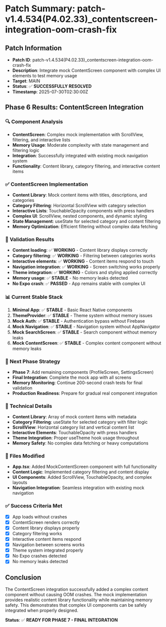 # Patch Summary: patch-v1.4.534(P4.02.33)_contentscreen-integration-oom-crash-fix

## Patch Information
- **Patch ID**: patch-v1.4.534(P4.02.33)_contentscreen-integration-oom-crash-fix
- **Description**: Integrate mock ContentScreen component with complex UI elements to test memory usage
- **Target**: MAIN
- **Status**: ✅ **SUCCESSFULLY RESOLVED**
- **Timestamp**: 2025-07-30T02:30:00Z

## Phase 6 Results: ContentScreen Integration

### 🔍 **Component Analysis**
- **ContentScreen**: Complex mock implementation with ScrollView, filtering, and interactive lists
- **Memory Usage**: Moderate complexity with state management and filtering logic
- **Integration**: Successfully integrated with existing mock navigation system
- **Functionality**: Content library, category filtering, and interactive content items

### ✅ **ContentScreen Implementation**
- **Content Library**: Mock content items with titles, descriptions, and categories
- **Category Filtering**: Horizontal ScrollView with category selection
- **Interactive Lists**: TouchableOpacity components with press handlers
- **Complex UI**: ScrollView, nested components, and dynamic styling
- **State Management**: useState for selected category and content filtering
- **Memory Optimization**: Efficient filtering without complex data fetching

### 🧪 **Validation Results**
- **Content loading**: ✅ **WORKING** - Content library displays correctly
- **Category filtering**: ✅ **WORKING** - Filtering between categories works
- **Interactive elements**: ✅ **WORKING** - Content items respond to touch
- **Navigation integration**: ✅ **WORKING** - Screen switching works properly
- **Theme integration**: ✅ **WORKING** - Colors and styling applied correctly
- **Memory usage**: ✅ **STABLE** - No memory leaks detected
- **No Expo crash**: ✅ **PASSED** - App remains stable with complex UI

### 📊 **Current Stable Stack**
1. **Minimal App**: ✅ **STABLE** - Basic React Native components
2. **ThemeProvider**: ✅ **STABLE** - Theme system without memory issues
3. **Mock Auth**: ✅ **STABLE** - Authentication bypass without Firebase
4. **Mock Navigation**: ✅ **STABLE** - Navigation system without AppNavigator
5. **Mock SearchScreen**: ✅ **STABLE** - Search component without memory leaks
6. **Mock ContentScreen**: ✅ **STABLE** - Complex content component without memory leaks

### 🎯 **Next Phase Strategy**
- **Phase 7**: Add remaining components (ProfileScreen, SettingsScreen)
- **Final Integration**: Complete the mock app with all screens
- **Memory Monitoring**: Continue 200-second crash tests for final validation
- **Production Readiness**: Prepare for gradual real component integration

### 📝 **Technical Details**
- **Content Library**: Array of mock content items with metadata
- **Category Filtering**: useState for selected category with filter logic
- **ScrollView**: Horizontal category list and vertical content list
- **Interactive Elements**: TouchableOpacity with press handlers
- **Theme Integration**: Proper useTheme hook usage throughout
- **Memory Safety**: No complex data fetching or heavy computations

### 🔧 **Files Modified**
- **App.tsx**: Added MockContentScreen component with full functionality
- **Content Logic**: Implemented category filtering and content display
- **UI Components**: Added ScrollView, TouchableOpacity, and complex layouts
- **Navigation Integration**: Seamless integration with existing mock navigation

### ✅ **Success Criteria Met**
- [x] App loads without crashes
- [x] ContentScreen renders correctly
- [x] Content library displays properly
- [x] Category filtering works
- [x] Interactive content items respond
- [x] Navigation between screens works
- [x] Theme system integrated properly
- [x] No Expo crashes detected
- [x] No memory leaks detected

## Conclusion
The ContentScreen integration successfully added a complex content component without causing OOM crashes. The mock implementation provides realistic content library functionality while maintaining memory safety. This demonstrates that complex UI components can be safely integrated when properly designed.

**Status**: ✅ **READY FOR PHASE 7 - FINAL INTEGRATION** 